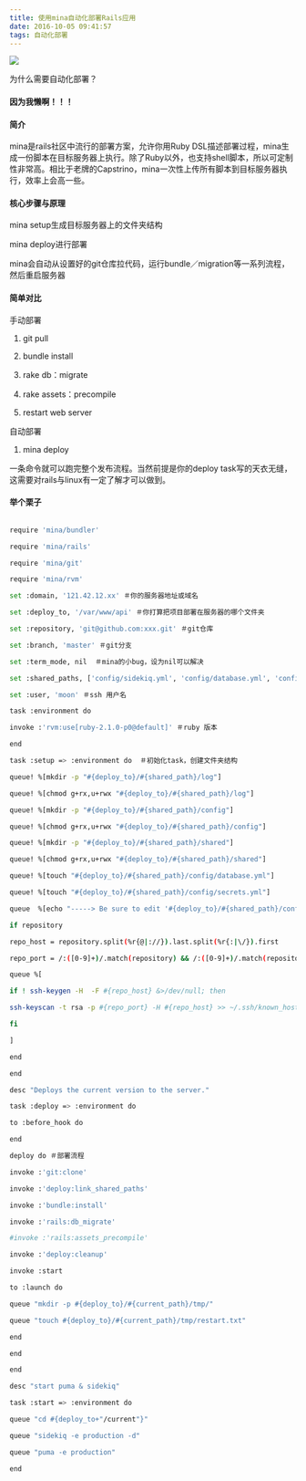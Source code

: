 ```yaml
---
title: 使用mina自动化部署Rails应用
date: 2016-10-05 09:41:57
tags: 自动化部署
---
```

![](http://upload-images.jianshu.io/upload_images/4073552-1881d52edbf495e0.png?imageMogr2/auto-orient/strip%7CimageView2/2/w/1240)

为什么需要自动化部署？

#### 因为我懒啊！！！

#### 简介

mina是rails社区中流行的部署方案，允许你用Ruby DSL描述部署过程，mina生成一份脚本在目标服务器上执行。除了Ruby以外，也支持shell脚本，所以可定制性非常高。相比于老牌的Capstrino，mina一次性上传所有脚本到目标服务器执行，效率上会高一些。

#### 核心步骤与原理

mina setup生成目标服务器上的文件夹结构

mina deploy进行部署

mina会自动从设置好的git仓库拉代码，运行bundle／migration等一系列流程，然后重启服务器

#### 简单对比

手动部署

1. git pull

2. bundle  install

3. rake db：migrate

4. rake assets：precompile

5. restart web server

自动部署

1. mina deploy

一条命令就可以跑完整个发布流程。当然前提是你的deploy task写的天衣无缝，这需要对rails与linux有一定了解才可以做到。

#### 举个栗子

```sh

require 'mina/bundler'

require 'mina/rails'

require 'mina/git'

require 'mina/rvm'

set :domain, '121.42.12.xx' ＃你的服务器地址或域名

set :deploy_to, '/var/www/api' ＃你打算把项目部署在服务器的哪个文件夹

set :repository, 'git@github.com:xxx.git' ＃git仓库

set :branch, 'master' ＃git分支

set :term_mode, nil  ＃mina的小bug，设为nil可以解决

set :shared_paths, ['config/sidekiq.yml', 'config/database.yml', 'config/secrets.yml', 'log', 'shared'] ＃很关键，这几个文件夹会在多次部署间，通过符号链接的形式共享

set :user, 'moon' ＃ssh 用户名

task :environment do

invoke :'rvm:use[ruby-2.1.0-p0@default]' ＃ruby 版本

end

task :setup => :environment do  ＃初始化task，创建文件夹结构

queue! %[mkdir -p "#{deploy_to}/#{shared_path}/log"]

queue! %[chmod g+rx,u+rwx "#{deploy_to}/#{shared_path}/log"]

queue! %[mkdir -p "#{deploy_to}/#{shared_path}/config"]

queue! %[chmod g+rx,u+rwx "#{deploy_to}/#{shared_path}/config"]

queue! %[mkdir -p "#{deploy_to}/#{shared_path}/shared"]

queue! %[chmod g+rx,u+rwx "#{deploy_to}/#{shared_path}/shared"]

queue! %[touch "#{deploy_to}/#{shared_path}/config/database.yml"]

queue! %[touch "#{deploy_to}/#{shared_path}/config/secrets.yml"]

queue  %[echo "-----> Be sure to edit '#{deploy_to}/#{shared_path}/config/database.yml' and 'secrets.yml'."]

if repository

repo_host = repository.split(%r{@|://}).last.split(%r{:|\/}).first

repo_port = /:([0-9]+)/.match(repository) && /:([0-9]+)/.match(repository)[1] || '22'

queue %[

if ! ssh-keygen -H  -F #{repo_host} &>/dev/null; then

ssh-keyscan -t rsa -p #{repo_port} -H #{repo_host} >> ~/.ssh/known_hosts

fi

]

end

end

desc "Deploys the current version to the server."

task :deploy => :environment do

to :before_hook do

end

deploy do ＃部署流程

invoke :'git:clone'

invoke :'deploy:link_shared_paths'

invoke :'bundle:install'

invoke :'rails:db_migrate'

#invoke :'rails:assets_precompile'

invoke :'deploy:cleanup'

invoke :start

to :launch do

queue "mkdir -p #{deploy_to}/#{current_path}/tmp/"

queue "touch #{deploy_to}/#{current_path}/tmp/restart.txt"

end

end

end

desc "start puma & sidekiq"

task :start => :environment do

queue "cd #{deploy_to+"/current"}"

queue "sidekiq -e production -d"

queue "puma -e production"

end

```
